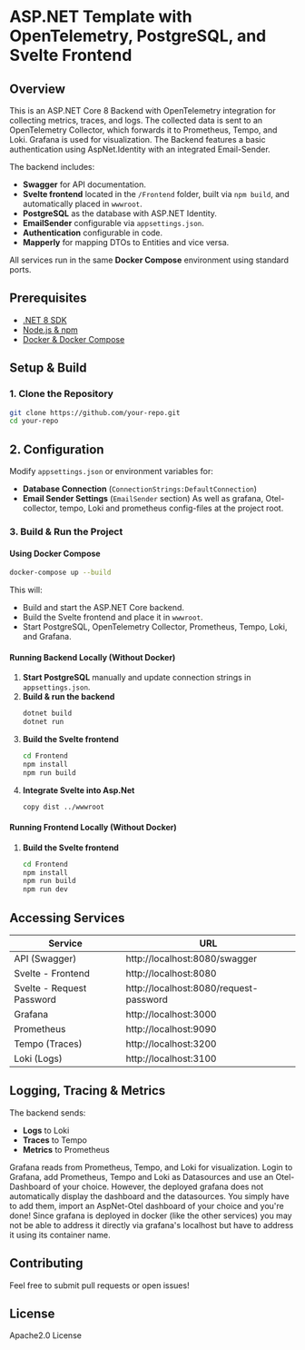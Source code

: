 # ASP.NET Template with OpenTelemetry, PostgreSQL, and Svelte Frontend

## Overview
This is an ASP.NET Core 8 Backend with OpenTelemetry integration for collecting metrics, traces, and logs. 
The collected data is sent to an OpenTelemetry Collector, which forwards it to Prometheus, Tempo, and Loki. Grafana is used for visualization.
The Backend features a basic authentication using AspNet.Identity with an integrated Email-Sender. 

The backend includes:
- **Swagger** for API documentation.
- **Svelte frontend** located in the `/Frontend` folder, built via `npm build`, and automatically placed in `wwwroot`.
- **PostgreSQL** as the database with ASP.NET Identity.
- **EmailSender** configurable via `appsettings.json`.
- **Authentication** configurable in code.
- **Mapperly** for mapping DTOs to Entities and vice versa.

All services run in the same **Docker Compose** environment using standard ports.

## Prerequisites
- [.NET 8 SDK](https://dotnet.microsoft.com/en-us/download/dotnet/8.0)
- [Node.js & npm](https://nodejs.org/)
- [Docker & Docker Compose](https://www.docker.com/)

## Setup & Build
### 1. Clone the Repository
```sh
git clone https://github.com/your-repo.git
cd your-repo
```
## 2. Configuration
Modify `appsettings.json` or environment variables for:
- **Database Connection** (`ConnectionStrings:DefaultConnection`)
- **Email Sender Settings** (`EmailSender` section)
As well as grafana, Otel-collector, tempo, Loki and prometheus config-files at the project root.

### 3. Build & Run the Project
#### Using Docker Compose
```sh
docker-compose up --build
```
This will:
- Build and start the ASP.NET Core backend.
- Build the Svelte frontend and place it in `wwwroot`.
- Start PostgreSQL, OpenTelemetry Collector, Prometheus, Tempo, Loki, and Grafana.

#### Running Backend Locally (Without Docker)
1. **Start PostgreSQL** manually and update connection strings in `appsettings.json`.
2. **Build & run the backend**
   ```sh
   dotnet build
   dotnet run
   ```
3. **Build the Svelte frontend**
   ```sh
   cd Frontend
   npm install
   npm run build
   ```
4. **Integrate Svelte into Asp.Net**
   ```sh
   copy dist ../wwwroot
   ```
   
#### Running Frontend Locally (Without Docker)
1. **Build the Svelte frontend**
   ```sh
   cd Frontend
   npm install
   npm run build
   npm run dev
   ```

## Accessing Services
| Service                   | URL                                    |
|---------------------------|----------------------------------------|
| API (Swagger)             | http://localhost:8080/swagger          |
| Svelte - Frontend         | http://localhost:8080                  |
| Svelte - Request Password | http://localhost:8080/request-password |
| Grafana                   | http://localhost:3000                  |
| Prometheus                | http://localhost:9090                  |
| Tempo (Traces)            | http://localhost:3200                  |
| Loki (Logs)               | http://localhost:3100                  |

## Logging, Tracing & Metrics
The backend sends:
- **Logs** to Loki
- **Traces** to Tempo
- **Metrics** to Prometheus

Grafana reads from Prometheus, Tempo, and Loki for visualization.
Login to Grafana, add Prometheus, Tempo and Loki as Datasources and use an Otel-Dashboard of your choice.
However, the deployed grafana does not automatically display the dashboard and the datasources. You simply have to add them, import an AspNet-Otel dashboard of your choice and you're done!
Since grafana is deployed in docker (like the other services) you may not be able to address it directly via grafana's localhost but have to address it using its container name.

## Contributing
Feel free to submit pull requests or open issues!

## License
Apache2.0 License


